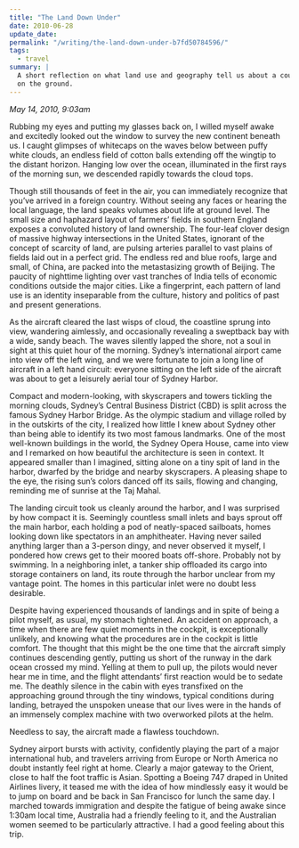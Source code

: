 ```yaml
---
title: "The Land Down Under"
date: 2010-06-28
update_date: 
permalink: "/writing/the-land-down-under-b7fd50784596/"
tags:
  - travel
summary: |
  A short reflection on what land use and geography tell us about a country before we even set foot
  on the ground.
---
```


_May 14, 2010, 9:03am_

Rubbing my eyes and putting my glasses back on, I willed myself awake and excitedly looked out the window to survey the new continent beneath us. I caught glimpses of whitecaps on the waves below between puffy white clouds, an endless field of cotton balls extending off the wingtip to the distant horizon. Hanging low over the ocean, illuminated in the first rays of the morning sun, we descended rapidly towards the cloud tops.

Though still thousands of feet in the air, you can immediately recognize that you’ve arrived in a foreign country. Without seeing any faces or hearing the local language, the land speaks volumes about life at ground level. The small size and haphazard layout of farmers’ fields in southern England exposes a convoluted history of land ownership. The four-leaf clover design of massive highway intersections in the United States, ignorant of the concept of scarcity of land, are pulsing arteries parallel to vast plains of fields laid out in a perfect grid. The endless red and blue roofs, large and small, of China, are packed into the metastasizing growth of Beijing. The paucity of nighttime lighting over vast tranches of India tells of economic conditions outside the major cities. Like a fingerprint, each pattern of land use is an identity inseparable from the culture, history and politics of past and present generations.

As the aircraft cleared the last wisps of cloud, the coastline sprung into view, wandering aimlessly, and occasionally revealing a sweptback bay with a wide, sandy beach. The waves silently lapped the shore, not a soul in sight at this quiet hour of the morning. Sydney’s international airport came into view off the left wing, and we were fortunate to join a long line of aircraft in a left hand circuit: everyone sitting on the left side of the aircraft was about to get a leisurely aerial tour of Sydney Harbor.

Compact and modern-looking, with skyscrapers and towers tickling the morning clouds, Sydney’s Central Business District (CBD) is split across the famous Sydney Harbor Bridge. As the olympic stadium and village rolled by in the outskirts of the city, I realized how little I knew about Sydney other than being able to identify its two most famous landmarks. One of the most well-known buildings in the world, the Sydney Opera House, came into view and I remarked on how beautiful the architecture is seen in context. It appeared smaller than I imagined, sitting alone on a tiny spit of land in the harbor, dwarfed by the bridge and nearby skyscrapers. A pleasing shape to the eye, the rising sun’s colors danced off its sails, flowing and changing, reminding me of sunrise at the Taj Mahal.

The landing circuit took us cleanly around the harbor, and I was surprised by how compact it is. Seemingly countless small inlets and bays sprout off the main harbor, each holding a pod of neatly-spaced sailboats, homes looking down like spectators in an amphitheater. Having never sailed anything larger than a 3-person dingy, and never observed it myself, I pondered how crews get to their moored boats off-shore. Probably not by swimming. In a neighboring inlet, a tanker ship offloaded its cargo into storage containers on land, its route through the harbor unclear from my vantage point. The homes in this particular inlet were no doubt less desirable.

Despite having experienced thousands of landings and in spite of being a pilot myself, as usual, my stomach tightened. An accident on approach, a time when there are few quiet moments in the cockpit, is exceptionally unlikely, and knowing what the procedures are in the cockpit is little comfort. The thought that this might be the one time that the aircraft simply continues descending gently, putting us short of the runway in the dark ocean crossed my mind. Yelling at them to pull up, the pilots would never hear me in time, and the flight attendants’ first reaction would be to sedate me. The deathly silence in the cabin with eyes transfixed on the approaching ground through the tiny windows, typical conditions during landing, betrayed the unspoken unease that our lives were in the hands of an immensely complex machine with two overworked pilots at the helm.

Needless to say, the aircraft made a flawless touchdown.

Sydney airport bursts with activity, confidently playing the part of a major international hub, and travelers arriving from Europe or North America no doubt instantly feel right at home. Clearly a major gateway to the Orient, close to half the foot traffic is Asian. Spotting a Boeing 747 draped in United Airlines livery, it teased me with the idea of how mindlessly easy it would be to jump on board and be back in San Francisco for lunch the same day. I marched towards immigration and despite the fatigue of being awake since 1:30am local time, Australia had a friendly feeling to it, and the Australian women seemed to be particularly attractive. I had a good feeling about this trip.
